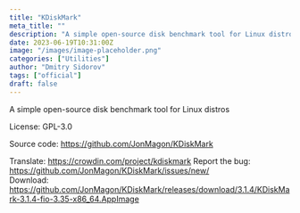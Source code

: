 ```yaml
---
title: "KDiskMark"
meta_title: ""
description: "A simple open-source disk benchmark tool for Linux distros"
date: 2023-06-19T10:31:00Z
image: "/images/image-placeholder.png"
categories: ["Utilities"]
author: "Dmitry Sidorov"
tags: ["official"]
draft: false
---
```


A simple open-source disk benchmark tool for Linux distros

License: GPL-3.0

Source code: https://github.com/JonMagon/KDiskMark

Translate: https://crowdin.com/project/kdiskmark
Report the bug: https://github.com/JonMagon/KDiskMark/issues/new/  
Download: https://github.com/JonMagon/KDiskMark/releases/download/3.1.4/KDiskMark-3.1.4-fio-3.35-x86_64.AppImage
